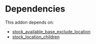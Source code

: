 # Dependencies

This addon depends on:

- [stock_available_base_exclude_location](../../odoo-bringout-oca-stock-logistics-availability-stock_available_base_exclude_location)
- [stock_location_children](../../odoo-bringout-oca-stock-logistics-warehouse-stock_location_children)
